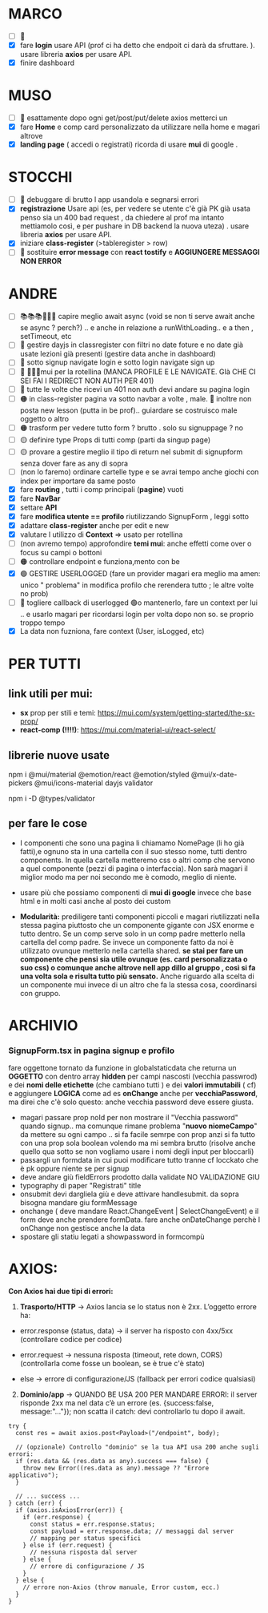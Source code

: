 # MARCO

- [ ] 🔴
- [x] fare **login** usare API (prof ci ha detto che endpoit ci darà da sfruttare. ). usare libreria **axios** per usare API.
- [x] finire dashboard

# MUSO

- [ ] 🔴 esattamente dopo ogni get/post/put/delete axios metterci un
- [x] fare **Home** e comp card personalizzato da utilizzare nella home e magari altrove
- [x] **landing page** ( accedi o registrati) ricorda di usare **mui** di google .

# STOCCHI

- [ ] 🔴 debuggare di brutto l app usandola e segnarsi errori
- [x] **registrazione** Usare api (es, per vedere se utente c'è già PK già usata penso sia un 400 bad request , da chiedere al prof ma intanto mettiamolo così, e per pushare in DB backend la nuova uteza) . usare libreria **axios** per usare API.
- [x] iniziare **class-register** (>tableregister > row)
- [ ] 🔴 sostituire **error message** con **react tostify** e **AGGIUNGERE MESSAGGI NON ERROR**

# ANDRE

- [ ] 📚📚📚🔎🔎🔎 capire meglio await async (void se non ti serve await anche se async ? perch?) .. e anche in relazione a runWithLoading.. e a then , setTimeout, etc
- [ ] 🔴 gestire dayjs in classregister con filtri no date foture e no date già usate lezioni già presenti (gestire data anche in dashboard)
- [ ] 🔴 sotto signup navigate login e sotto login navigate sign up
- [ ] 🔴 📒📒📒mui per la rotellina (MANCA PROFILE E LE NAVIGATE. GIà CHE CI SEI FAI I REDIRECT NON AUTH PER 401)
- [ ] 🔴 tutte le volte che ricevi un 401 non auth devi andare su pagina login
- [ ] 🟠 in class-register pagina va sotto navbar a volte , male. 🔴 inoltre non posta new lesson (putta in be prof).. guiardare se costruisco male oggetto o altro
- [ ] 🟠 trasform per vedere tutto form ? brutto . solo su signuppage ? no
- [ ] 🟡 definire type Props di tutti comp (parti da singup page)
- [ ] 🟡 provare a gestire meglio il tipo di return nel submit di signupform senza dover fare as any di sopra
- [ ] (non lo faremo) ordinare cartelle type e se avrai tempo anche giochi con index per importare da same posto
- [x] fare **routing** , tutti i comp principali (**pagine**) vuoti
- [x] fare **NavBar**
- [x] settare **API**
- [x] fare **modifica utente == profilo** riutilizzando SignupForm , leggi sotto
- [x] adattare **class-register** anche per edit e new
- [x] valutare l utilizzo di **Context** => usato per rotellina
- [ ] (non avremo tempo) approfondire **temi mui**: anche effetti come over o focus su campi o bottoni
- [ ] 🟠 controllare endpoint e funziona,mento con be
- [x] 🟢 GESTIRE USERLOGGED (fare un provider magari era meglio ma amen: unico " problema" in modifica profilo che rerendera tutto ; le altre volte no prob)
- [ ] 🔴 togliere callback di userlogged 🟢o mantenerlo, fare un context per lui .. e usarlo magari per ricordarsi login per volta dopo non so. se proprio troppo tempo
- [x] La data non fuzniona, fare context (User, isLogged, etc)

# PER TUTTI

## link utili per mui:

- **sx** prop per stili e temi: https://mui.com/system/getting-started/the-sx-prop/
- **react-comp (!!!!)**: https://mui.com/material-ui/react-select/

## librerie nuove usate

npm i @mui/material @emotion/react @emotion/styled @mui/x-date-pickers @mui/icons-material dayjs validator

npm i -D @types/validator

## per fare le cose

- I componenti che sono una pagina li chiamamo NomePage (li ho già fatti),e ognuno sta in una cartella con il suo stesso nome, tutti dentro components. In quella cartella metteremo css o altri comp che servono a quel componente (pezzi di pagina o interfaccia). Non sarà magari il miglior modo ma per noi secondo me è comodo, meglio di niente.

- usare più che possiamo componenti di **mui di google** invece che base html e in molti casi anche al posto dei custom

- **Modularità:** prediligere tanti componenti piccoli e magari riutilizzati nella stessa pagina piuttosto che un componente gigante con JSX enorme e tutto dentro. Se un comp serve solo in un comp padre metterlo nella cartella del comp padre. Se invece un componente fatto da noi è utilizzato ovunque metterlo nella cartella shared. **se stai per fare un componente che pensi sia utile ovunque (es. card personalizzata o suo css) o comunque anche altrove nell app dillo al gruppo , così si fa una volta sola e risulta tutto più sensato.** Anche riguardo alla scelta di un componente mui invece di un altro che fa la stessa cosa, coordinarsi con gruppo.

# ARCHIVIO

### SignupForm.tsx in pagina signup e profilo

fare oggettone tornato da funzione in globalstaticdata che returna un **OGGETTO** con dentro array **hidden** per campi nascosti (vecchia passwrod) e dei **nomi delle etichette** (che cambiano tutti ) e dei **valori immutabili** ( cf) e aggiungere **LOGICA** come ad es **onChange** anche per **vecchiaPassword**, ma direi che c'è solo questo: anche vecchia password deve essere giusta.

- magari passare prop noId per non mostrare il "Vecchia password" quando signup.. ma comunque rimane problema "**nuovo niomeCampo**" da mettere su ogni campo .. si fa facile semrpe con prop anzi si fa tutto con una prop sola boolean volendo ma mi sembra brutto (risolve anche quello qua sotto se non vogliamo usare i nomi degli input per bloccarli)
- passargli un formdata in cui puoi modificare tutto tranne cf locckato che è pk oppure niente se per signup
- deve andare giù fieldErrors prodotto dalla validate NO VALIDAZIONE GIU
- typography di paper "Registrati" title
- onsubmit devi dargliela giù e deve attivare handlesubmit. da sopra bisogna mandare giu formMessage
- onchange ( deve mandare React.ChangeEvent<HTMLInputElement> | SelectChangeEvent<string>) e il form deve anche prendere formData. fare anche onDateChange perchè l onChange non gestisce anche la data
- spostare gli statiu legati a showpassword in formcompù

# AXIOS:

**Con Axios hai due tipi di errori:**

1. **Trasporto/HTTP** → Axios lancia se lo status non è 2xx. L’oggetto errore ha:

- error.response (status, data) → il server ha risposto con 4xx/5xx (controllare codice per codice)

- error.request → nessuna risposta (timeout, rete down, CORS) (controllarla come fosse un boolean, se è true c'è stato)

- else → errore di configurazione/JS (fallback per errori codice qualsiasi)

2. **Dominio/app** → QUANDO BE USA 200 PER MANDARE ERRORI: il server risponde 2xx ma nel data c’è un errore (es. {success:false, message:"..."}); non scatta il catch: devi controllarlo tu dopo il await.

```tsx
try {
  const res = await axios.post<Payload>("/endpoint", body);

  // (opzionale) Controllo "dominio" se la tua API usa 200 anche sugli errori:
  if (res.data && (res.data as any).success === false) {
    throw new Error((res.data as any).message ?? "Errore applicativo");
  }

  // ... success ...
} catch (err) {
  if (axios.isAxiosError(err)) {
    if (err.response) {
      const status = err.response.status;
      const payload = err.response.data; // messaggi dal server
      // mapping per status specifici
    } else if (err.request) {
      // nessuna risposta dal server
    } else {
      // errore di configurazione / JS
    }
  } else {
    // errore non-Axios (throw manuale, Error custom, ecc.)
  }
}
```
